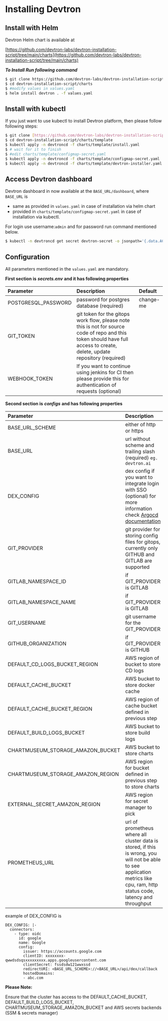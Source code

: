 # Installing Devtron

## Install with Helm

Devtron Helm chart is available at

[https://github.com/devtron-labs/devtron-installation-script/tree/main/charts](https://github.com/devtron-labs/devtron-installation-script/tree/main/charts)

_**To Install Run following command**_

```bash
$ git clone https://github.com/devtron-labs/devtron-installation-script.git
$ cd devtron-installation-script/charts
$ #modify values in values.yaml
$ helm install devtron . -f values.yaml
```

## Install with kubectl

If you just want to use kubectl to install Devtron platform, then please follow following steps:

```bash
$ git clone [https://github.com/devtron-labs/devtron-installation-script.git](https://github.com/devtron-labs/devtron-installation-script.git)
$ cd devtron-installation-script/charts/template
$ kubectl apply -n devtroncd -f charts/template/install.yaml
$ # wait for it to finish
$ #edit charts/template/configmap-secret.yaml
$ kubectl apply -n devtroncd -f charts/template/configmap-secret.yaml
$ kubectl apply -n devtroncd -f charts/template/devtron-installer.yaml
```

## Access Devtron dashboard

Devtron dashboard in now available at the `BASE_URL/dashboard`, where `BASE_URL` is

* same as provided in `values.yaml` in case of installation via helm chart 
* provided in `charts/template/configmap-secret.yaml` in case of installation via kubectl.

For login use username:`admin` and for password run command mentioned below.

```bash
$ kubectl -n devtroncd get secret devtron-secret -o jsonpath='{.data.ACD_PASSWORD}' | base64 -d
```

## Configuration

All parameters mentioned in the `values.yaml` are mandatory.

**First section is** _**secrets.env**_ **and it has following properties**

| Parameter | Description | Default |
| :--- | :--- | :--- |
| POSTGRESQL\_PASSWORD | password for postgres database \(required\) | change-me |
| GIT\_TOKEN | git token for the gitops work flow, please note this is not for source code of repo and this token should have full access to create, delete, update repository \(required\) |  |
| WEBHOOK\_TOKEN | If you want to continue using jenkins for CI then please provide this for authentication of requests \(optional\) |  |

**Second section is** _**configs**_ **and has following properties**

| Parameter | Description | Default |  |
| :--- | :--- | :--- | :--- |
| BASE\_URL\_SCHEME | either of http or https | http |  |
| BASE\_URL | url without scheme and trailing slash \(required\) `eg. devtron.ai` | `change-me` |  |
| DEX\_CONFIG | dex config if you want to integrate login with SSO \(optional\) for more information check [Argocd documentation](https://argoproj.github.io/argo-cd/operator-manual/user-management/) |  |  |
| GIT\_PROVIDER | git provider for storing config files for gitops, currently only GITHUB and GITLAB are supported | `GITHUB` |  |
| GITLAB\_NAMESPACE\_ID | if GIT\_PROVIDER is GITLAB |  |  |
| GITLAB\_NAMESPACE\_NAME | if GIT\_PROVIDER is GITLAB |  |  |
| GIT\_USERNAME | git username for the GIT\_PROVIDER |  |  |
| GITHUB\_ORGANIZATION | if GIT\_PROVIDER is GITHUB |  |  |
| DEFAULT\_CD\_LOGS\_BUCKET\_REGION | AWS region of bucket to store CD logs |  |  |
| DEFAULT\_CACHE\_BUCKET | AWS bucket to store docker cache |  |  |
| DEFAULT\_CACHE\_BUCKET\_REGION | AWS region of cache bucket defined in previous step |  |  |
| DEFAULT\_BUILD\_LOGS\_BUCKET | AWS bucket to store build logs |  |  |
| CHARTMUSEUM\_STORAGE\_AMAZON\_BUCKET | AWS bucket to store charts |  |  |
| CHARTMUSEUM\_STORAGE\_AMAZON\_REGION | AWS region for bucket defined in previous step to store charts |  |  |
| EXTERNAL\_SECRET\_AMAZON\_REGION | AWS region for secret manager to pick |  |  |
| PROMETHEUS\_URL | url of prometheus where all cluster data is stored, if this is wrong, you will not be able to see application metrics like cpu, ram, http status code, latency and throughput |  |  |

example of DEX\_CONFIG is

```text
DEX_CONFIG: |-
  connectors:
    - type: oidc
      id: google
      name: Google
      config:
        issuer: https://accounts.google.com
        clientID: xxxxxxxx-qwwdsdsqsxxxxxxxxx.apps.googleusercontent.com
        clientSecret: fssdsdw121wwxssd
        redirectURI: <BASE_URL_SCHEME>://<BASE_URL>/api/dex/callback
        hostedDomains:
        - abc.com
```

**Please Note:**

Ensure that the cluster has access to the DEFAULT\_CACHE\_BUCKET, DEFAULT\_BUILD\_LOGS\_BUCKET, CHARTMUSEUM\_STORAGE\_AMAZON\_BUCKET and AWS secrets backends \(SSM & secrets manager\)

